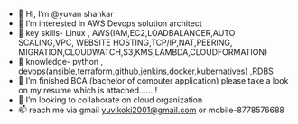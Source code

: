 - 👋 Hi, I’m @yuvan shankar
- 👀 I’m interested in AWS Devops solution architect
- 🔑 key skills- Linux , AWS(IAM,EC2,LOADBALANCER,AUTO SCALING,VPC, WEBSITE HOSTING,TCP/IP,NAT,PEERING, MIGRATION,CLOUDWATCH,S3,KMS,LAMBDA,CLOUDFORMATION)
- 🧠 knowledge- python , devops(ansible,terraform,github,jenkins,docker,kubernatives) ,RDBS
- 🌱 I’m finished BCA (bachelor of computer application) please take a look on my resume which is attached.......!
- 💞️ I’m looking to collaborate on cloud organization
- 📫 reach me via gmail yuvikoki2001@gmail.com or mobile-8778576688

<!---
yuvikoki/yuvikoki is a ✨ special ✨ repository because its `README.md` (this file) appears on your GitHub profile.
You can click the Preview link to take a look at your changes.
--->
